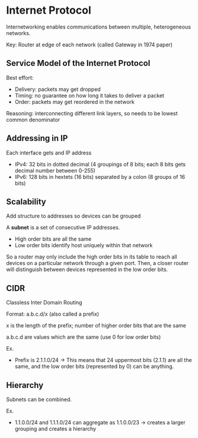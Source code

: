 # Internet Protocol

Internetworking enables communications between multiple, heterogeneous networks. 

Key: Router at edge of each network (called Gateway in 1974 paper)

## Service Model of the Internet Protocol

Best effort: 

- Delivery: packets may get dropped
- Timing: no guarantee on how long it takes to deliver a packet
- Order: packets may get reordered in the network

Reasoning: interconnecting different link layers, so needs to be lowest common denominator

## Addressing in IP

Each interface gets and IP address

- IPv4: 32 bits in dotted decimal (4 groupings of 8 bits; each 8 bits gets decimal number between 0-255)
- IPv6: 128 bits in hextets (16 bits) separated by a colon (8 groups of 16 bits)

## Scalability

Add structure to addresses so devices can be grouped

A **subnet** is a set of consecutive IP addresses. 

- High order bits are all the same
- Low order bits identify host uniquely within that network

So a router may only include the high order bits in its table to reach all devices on a particular network through a given port. Then, a closer router will distinguish between devices represented in the low order bits.

## CIDR

Classless Inter Domain Routing

Format: a.b.c.d/x (also called a prefix)

x is the length of the prefix; number of higher order bits that are the same

a.b.c.d are values which are the same (use 0 for low order bits)

Ex.

- Prefix is 2.1.1.0/24 -> This means that 24 uppermost bits (2.1.1) are all the same, and the low order bits (represented by 0) can be anything.

## Hierarchy

Subnets can be combined. 

Ex.

- 1.1.0.0/24 and 1.1.1.0/24 can aggregate as 1.1.0.0/23 -> creates a larger grouping and creates a hierarchy